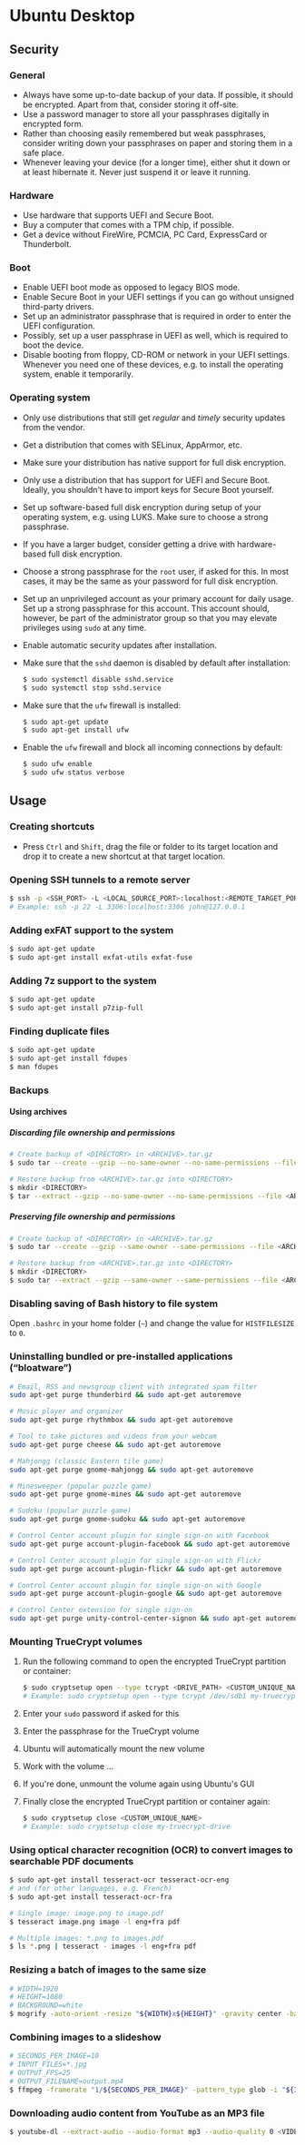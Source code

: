 # Ubuntu Desktop

## Security

### General

 * Always have some up-to-date backup of your data. If possible, it should be encrypted. Apart from that, consider storing it off-site.
 * Use a password manager to store all your passphrases digitally in encrypted form.
 * Rather than choosing easily remembered but weak passphrases, consider writing down your passphrases on paper and storing them in a safe place.
 * Whenever leaving your device (for a longer time), either shut it down or at least hibernate it. Never just suspend it or leave it running.

### Hardware

 * Use hardware that supports UEFI and Secure Boot.
 * Buy a computer that comes with a TPM chip, if possible.
 * Get a device without FireWire, PCMCIA, PC Card, ExpressCard or Thunderbolt.

### Boot

 * Enable UEFI boot mode as opposed to legacy BIOS mode.
 * Enable Secure Boot in your UEFI settings if you can go without unsigned third-party drivers.
 * Set up an administrator passphrase that is required in order to enter the UEFI configuration.
 * Possibly, set up a user passphrase in UEFI as well, which is required to boot the device.
 * Disable booting from floppy, CD-ROM or network in your UEFI settings. Whenever you need one of these devices, e.g. to install the operating system, enable it temporarily.

### Operating system

 * Only use distributions that still get *regular* and *timely* security updates from the vendor.
 * Get a distribution that comes with SELinux, AppArmor, etc.
 * Make sure your distribution has native support for full disk encryption.
 * Only use a distribution that has support for UEFI and Secure Boot. Ideally, you shouldn't have to import keys for Secure Boot yourself.
 * Set up software-based full disk encryption during setup of your operating system, e.g. using LUKS. Make sure to choose a strong passphrase.
 * If you have a larger budget, consider getting a drive with hardware-based full disk encryption.
 * Choose a strong passphrase for the `root` user, if asked for this. In most cases, it may be the same as your password for full disk encryption.
 * Set up an unprivileged account as your primary account for daily usage. Set up a strong passphrase for this account. This account should, however, be part of the administrator group so that you may elevate privileges using `sudo` at any time.
 * Enable automatic security updates after installation.
 * Make sure that the `sshd` daemon is disabled by default after installation:

   ```bash
   $ sudo systemctl disable sshd.service
   $ sudo systemctl stop sshd.service
   ```

 * Make sure that the `ufw` firewall is installed:

   ```bash
   $ sudo apt-get update
   $ sudo apt-get install ufw
   ```

 * Enable the `ufw` firewall and block all incoming connections by default:

   ```bash
   $ sudo ufw enable
   $ sudo ufw status verbose
   ```

## Usage

### Creating shortcuts

 * Press `Ctrl` and `Shift`, drag the file or folder to its target location and drop it to create a new shortcut at that target location.

### Opening SSH tunnels to a remote server

```bash
$ ssh -p <SSH_PORT> -L <LOCAL_SOURCE_PORT>:localhost:<REMOTE_TARGET_PORT> user@server
# Example: ssh -p 22 -L 3306:localhost:3306 john@127.0.0.1
```

### Adding exFAT support to the system

```bash
$ sudo apt-get update
$ sudo apt-get install exfat-utils exfat-fuse
```

### Adding 7z support to the system

```bash
$ sudo apt-get update
$ sudo apt-get install p7zip-full
```

### Finding duplicate files

```bash
$ sudo apt-get update
$ sudo apt-get install fdupes
$ man fdupes
```

### Backups

#### Using archives

##### Discarding file ownership and permissions

```bash
# Create backup of <DIRECTORY> in <ARCHIVE>.tar.gz
$ sudo tar --create --gzip --no-same-owner --no-same-permissions --file <ARCHIVE>.tar.gz <DIRECTORY>

# Restore backup from <ARCHIVE>.tar.gz into <DIRECTORY>
$ mkdir <DIRECTORY>
$ tar --extract --gzip --no-same-owner --no-same-permissions --file <ARCHIVE>.tar.gz -C <DIRECTORY> --strip-components=1
```

##### Preserving file ownership and permissions

```bash
# Create backup of <DIRECTORY> in <ARCHIVE>.tar.gz
$ sudo tar --create --gzip --same-owner --same-permissions --file <ARCHIVE>.tar.gz <DIRECTORY>

# Restore backup from <ARCHIVE>.tar.gz into <DIRECTORY>
$ mkdir <DIRECTORY>
$ sudo tar --extract --gzip --same-owner --same-permissions --file <ARCHIVE>.tar.gz -C <DIRECTORY> --strip-components=1
```

### Disabling saving of Bash history to file system

Open `.bashrc` in your home folder (`~`) and change the value for `HISTFILESIZE` to `0`.

### Uninstalling bundled or pre-installed applications (“bloatware”)

```bash
# Email, RSS and newsgroup client with integrated spam filter
sudo apt-get purge thunderbird && sudo apt-get autoremove

# Music player and organizer
sudo apt-get purge rhythmbox && sudo apt-get autoremove

# Tool to take pictures and videos from your webcam
sudo apt-get purge cheese && sudo apt-get autoremove

# Mahjongg (classic Eastern tile game)
sudo apt-get purge gnome-mahjongg && sudo apt-get autoremove

# Minesweeper (popular puzzle game)
sudo apt-get purge gnome-mines && sudo apt-get autoremove

# Sudoku (popular puzzle game)
sudo apt-get purge gnome-sudoku && sudo apt-get autoremove

# Control Center account plugin for single sign-on with Facebook
sudo apt-get purge account-plugin-facebook && sudo apt-get autoremove

# Control Center account plugin for single sign-on with Flickr
sudo apt-get purge account-plugin-flickr && sudo apt-get autoremove

# Control Center account plugin for single sign-on with Google
sudo apt-get purge account-plugin-google && sudo apt-get autoremove

# Control Center extension for single sign-on
sudo apt-get purge unity-control-center-signon && sudo apt-get autoremove
```

### Mounting TrueCrypt volumes

 1. Run the following command to open the encrypted TrueCrypt partition or container:

    ```bash
    $ sudo cryptsetup open --type tcrypt <DRIVE_PATH> <CUSTOM_UNIQUE_NAME>
    # Example: sudo cryptsetup open --type tcrypt /dev/sdb1 my-truecrypt-drive
    ```

 1. Enter your `sudo` password if asked for this

 1. Enter the passphrase for the TrueCrypt volume

 1. Ubuntu will automatically mount the new volume

 1. Work with the volume ...

 1. If you're done, unmount the volume again using Ubuntu's GUI

 1. Finally close the encrypted TrueCrypt partition or container again:

    ```bash
    $ sudo cryptsetup close <CUSTOM_UNIQUE_NAME>
    # Example: sudo cryptsetup close my-truecrypt-drive
    ```

### Using optical character recognition (OCR) to convert images to searchable PDF documents

```bash
$ sudo apt-get install tesseract-ocr tesseract-ocr-eng
# and (for other languages, e.g. French)
$ sudo apt-get install tesseract-ocr-fra

# Single image: image.png to image.pdf
$ tesseract image.png image -l eng+fra pdf

# Multiple images: *.png to images.pdf
$ ls *.png | tesseract - images -l eng+fra pdf
```

### Resizing a batch of images to the same size

```bash
# WIDTH=1920
# HEIGHT=1080
# BACKGROUND=white
$ mogrify -auto-orient -resize "${WIDTH}x${HEIGHT}" -gravity center -background "${BACKGROUND}" -extent "${WIDTH}x${HEIGHT}" *.jpg
```

### Combining images to a slideshow

```bash
# SECONDS_PER_IMAGE=10
# INPUT_FILES=*.jpg
# OUTPUT_FPS=25
# OUTPUT_FILENAME=output.mp4
$ ffmpeg -framerate "1/${SECONDS_PER_IMAGE}" -pattern_type glob -i "${INPUT_FILES}" -r "${OUTPUT_FPS}" -c:v libx264 -pix_fmt yuv420p "${OUTPUT_FILENAME}"
```

### Downloading audio content from YouTube as an MP3 file

```bash
$ youtube-dl --extract-audio --audio-format mp3 --audio-quality 0 <VIDEO_URL>
```

